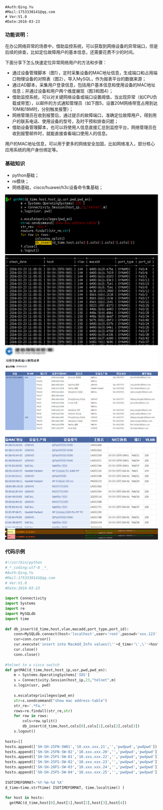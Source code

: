 ```shell
#Auth:Qing.Yu
#Mail:1753330141@qq.com
# Ver:V1.0
#Date:2016-03-23
```

### 功能说明：
在办公网络异常的场景中，借助监控系统，可以获取到网络设备的异常端口，但是后续的排查，比如定位故障用户的基本信息，还需要花费不少的时间。

下面分享下怎么快速定位异常网络用户的方法和步骤：
- 通过设备管理脚本（图1），定时采集设备的MAC地址信息，生成端口和占用端口物理设备的对照表（图2），导入MySQL，作为报表平台的数据来源；
- 通过AD脚本，采集用户登录信息，包括用户基本信息和使用设备的MAC地址信息；并通过设备和用户两个维度展现（图3和图4）；
- 借助监控系统，可以对关键网络设备或端口设置阈值，当出现异常（如CPU负载或带宽），以邮件的方式通知管理员（如下图5，设置20M网络带宽占用到达10M和18M时，分别触发报警）；
- 网络管理员在收到报警后，通过提示的故障端口，准确定位故障用户，得到用户的联系电话、使用设备的型号，及时干预和排查问题；
- 借助设备管理脚本，也可以将使用人信息直接汇总到监控平台，网络管理员在收到报警邮件时，就能直接查看端口使用人的信息。

用户的MAC地址信息，可以用于更多的网络安全加固，比如网络准入，部分核心应用系统的用户身份绑定等。

### 基础知识
- python基础；
- re模块；
- 网络基础，cisco/huawei/h3c设备命令集基础；

![图1](https://github.com/QingYu2017/pic/blob/master/201.jpg)
![图2](https://github.com/QingYu2017/pic/blob/master/202.jpg)
![图3](https://github.com/QingYu2017/pic/blob/master/203.jpg)
![图4](https://github.com/QingYu2017/pic/blob/master/204.jpg)
![图5](https://github.com/QingYu2017/pic/blob/master/205.jpg)

### 代码示例
```python
#!/usr/bin/python
#_*_coding:utf-8 _*_
#Auth:Qing.Yu
#Mail:1753330141@qq.com
# Ver:V1.0
#Date:2016-03-23

import Connectivity
import Systems 
import re
import MySQLdb
import time

def db_insert(d_time,host,vlan,macadd,port_type,port_id):
	conn=MySQLdb.connect(host='localhost',user='root',passwd='xxx.123',db='Cisco_Dev_Info',port=3306)
	cur=conn.cursor()
	cur.execute('insert into MacAdd_Info values(\''+d_time+'\',\''+host+'\',\''+vlan+'\',\''+macadd+'\',\''+port_type+'\',\''+port_id+'\')')
	cur.close()
	conn.close()
	
#telnet to a cisco switch
def getMAC(d_time,host,host_ip,usr,pwd,pwd_en):
	m = Systems.OperatingSystems['IOS']
	s = Connectivity.Session(host_ip,23,"telnet",m)
	s.login(usr, pwd)

	s.escalateprivileges(pwd_en)
	str=s.sendcommand("show mac address-table")
	str_re='.*Fa.*'
	rows=re.findall(str_re,str)
	for row in rows:
		cols=row.split()
		db_insert(d_time,host,cols[0],cols[1],cols[2],cols[3])
	s.logout()

hosts=[]
hosts.append(['SH-SH-25FN-SW01','10.xxx.xxx.21','','pwdpwd','pwdpwd'])
hosts.append(['SH-SH-25FN-SW-02','10.xxx.xxx.20','','pwdpwd','pwdpwd'])
hosts.append(['SH-SH-25FS-SW-01','10.xxx.xxx.22','','pwdpwd','pwdpwd'])
hosts.append(['SH-SH-25FS-SW-02','10.xxx.xxx.23','','pwdpwd','pwdpwd'])
hosts.append(['SH-SH-28FS-SW-03','10.xxx.xxx.24','','pwdpwd','pwdpwd'])
hosts.append(['SH-SH-25FS-SW-04','10.xxx.xxx.25','','pwdpwd','pwdpwd'])

ISOTIMEFORMAT='%Y-%m-%d %X'
d_time=time.strftime( ISOTIMEFORMAT, time.localtime() )

for host in hosts: 
  getMAC(d_time,host[0],host[1],host[2],host[3],host[4])
```
